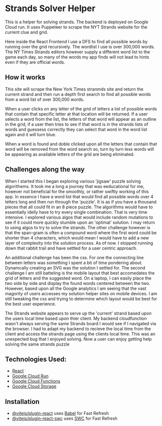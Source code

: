 # Strands Solver Helper

This is a helper for solving strands. The backend is deployed on Google Cloud run. It uses Puppeteer to scrape the NYT Strands website for the current clue and grid.

Here inside the React Frontend I use a DFS to find all possible words by running over the grid recursively. The wordlist I use is over 300,000 words. The NY Times Strands editors however supply a different word list to the game each day, so many of the words my app finds will not lead to hints even if they are official words. 

## How it works
This site will scrape the New York Times stranmds site and return the current strand and then run a depth first search to find all possible words from a word list of over 300,000 words.

When a user clicks on any letter of the grid of letters a list of possible words that contain that specific letter at that location will be returned. If a user selects a word from the list, the letters of that word will appear as an outline in the grid, if a user then tries to see if that word is in the strands lists of words and guessess correctly they can select that word in the word list again and it will turn blue. 

When a word is found and doble clicked upon all the letters that contain that word will be removed from the word search so, turn by turn less words will be appearing as available letters of the grid are being eliminated. 

## Challenges along the way
When I started this I began exploring various 'jigsaw' puzzle solving algorithems. It took me a long a journey that was eeducational for me, however not beneficial for the smoothly, or rather swiftly working of this app. In essence I have a word list that would find all possible words over 4 letters long and then run through the 'puzzle'. It is as if you have a thousand pieces that all could fit in an 8 piece puzzle. The algorithms would have to essentially idelly have to try every single combination. That is very time intensive. I explored various algos that would include random mutations to see if it could more quickly stumble upon an 'optimal' solution. I may return to using algos to try to solve the strands. The other challenge however is that the span-gram is often a compound word where the first word could be shorter than 4 characters, which would mean I would have to add a new layer of complexity into the solution process. As of now. I stopped running down that rabbit trail and have settled for a user centric approach. 

An additional challenge has been the css. For one the connecting line between letters was something I spent a bit of time pondering about. Dynamcally creating an SVG was the solution I settled for. The second challenge I am still batteling is the mobile layout that best accomedates the grid of letters and the suggested word. On a laptop, I can easily place the two side by side and display the found words centered between the two. However, based upon all the Google analytics I am seeing that the vast magority of users accesses my solution helper sites on mobile devices. I am still tweaking the css and trying to determine which layout would be best for the best user experience. 

The Strands website appears to serve up the 'current' strand based upon the users local time based upon thier client. My backend cloudfunction wasn't always serving the same Strands board I would see if I navigated via the browser. I had to adapt my backend to recieve the local time from the client and access the strands page using the clients local time. This was an unexpected bug that I enjoyed solving. Now a user can enjoy getting help solving the same strands puzzle 


## Technologies Used:

- [React](https://reactjs.org/)
- [Google Cloud Run](https://cloud.google.com/run)
- [Google Cloud Functions](https://cloud.google.com/functions)
- [Google Cloud Storage](https://cloud.google.com/storage)

## Installation

- [@vitejs/plugin-react](https://github.com/vitejs/vite-plugin-react/blob/main/packages/plugin-react/README.md) uses [Babel](https://babeljs.io/) for Fast Refresh
- [@vitejs/plugin-react-swc](https://github.com/vitejs/vite-plugin-react-swc) uses [SWC](https://swc.rs/) for Fast Refresh
